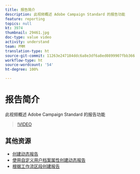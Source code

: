 ```yaml
---
title: 报告简介
description: 此视频概述 Adobe Campaign Standard 的报告功能
feature: reporting
topics: null
kt: 3974
thumbnail: 29461.jpg
doc-type: value video
activity: understand
team: PMM
translation-type: ht
source-git-commit: 11263e247184ddc6a8e3df6a8ed0899907fbb366
workflow-type: ht
source-wordcount: '54'
ht-degree: 100%

---
```



# 报告简介

此视频概述 Adobe Campaign Standard 的报告功能

>[!VIDEO](https://video.tv.adobe.com/v/29461?quality=12&captions=chi_hans)

## 其他资源

* [创建动态报告](/help/reporting/creating-a-dynamic-report.md)
* [使用自定义用户档案属性创建动态报告](/help/reporting/custom-profile-attributes-dynamic-reports.md)
* [根据工作流区段创建报告](/help/reporting/report-on-workflow-segments.md)
